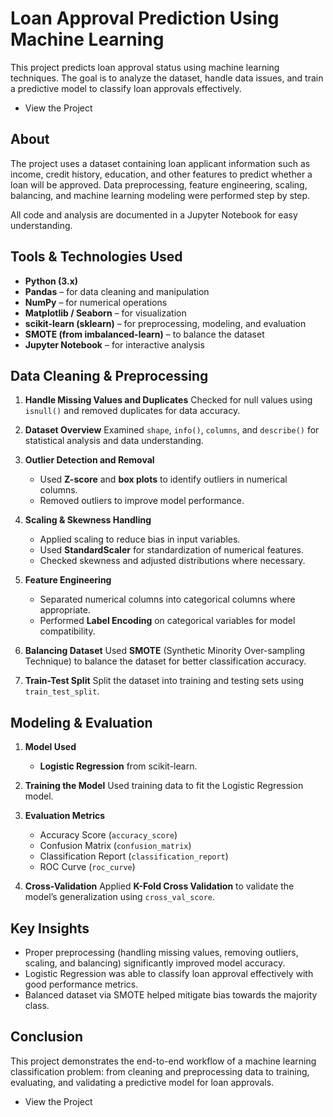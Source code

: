 # Loan Approval Prediction Using Machine Learning

This project predicts loan approval status using machine learning techniques. The goal is to analyze the dataset, handle data issues, and train a predictive model to classify loan approvals effectively.

* View the Project

## About

The project uses a dataset containing loan applicant information such as income, credit history, education, and other features to predict whether a loan will be approved. Data preprocessing, feature engineering, scaling, balancing, and machine learning modeling were performed step by step.

All code and analysis are documented in a Jupyter Notebook for easy understanding.

## Tools & Technologies Used

* **Python (3.x)**
* **Pandas** – for data cleaning and manipulation
* **NumPy** – for numerical operations
* **Matplotlib / Seaborn** – for visualization
* **scikit-learn (sklearn)** – for preprocessing, modeling, and evaluation
* **SMOTE (from imbalanced-learn)** – to balance the dataset
* **Jupyter Notebook** – for interactive analysis

## Data Cleaning & Preprocessing

1. **Handle Missing Values and Duplicates**
   Checked for null values using `isnull()` and removed duplicates for data accuracy.

2. **Dataset Overview**
   Examined `shape`, `info()`, `columns`, and `describe()` for statistical analysis and data understanding.

3. **Outlier Detection and Removal**

   * Used **Z-score** and **box plots** to identify outliers in numerical columns.
   * Removed outliers to improve model performance.

4. **Scaling & Skewness Handling**

   * Applied scaling to reduce bias in input variables.
   * Used **StandardScaler** for standardization of numerical features.
   * Checked skewness and adjusted distributions where necessary.

5. **Feature Engineering**

   * Separated numerical columns into categorical columns where appropriate.
   * Performed **Label Encoding** on categorical variables for model compatibility.

6. **Balancing Dataset**
   Used **SMOTE** (Synthetic Minority Over-sampling Technique) to balance the dataset for better classification accuracy.

7. **Train-Test Split**
   Split the dataset into training and testing sets using `train_test_split`.

## Modeling & Evaluation

1. **Model Used**

   * **Logistic Regression** from scikit-learn.

2. **Training the Model**
   Used training data to fit the Logistic Regression model.

3. **Evaluation Metrics**

   * Accuracy Score (`accuracy_score`)
   * Confusion Matrix (`confusion_matrix`)
   * Classification Report (`classification_report`)
   * ROC Curve (`roc_curve`)

4. **Cross-Validation**
   Applied **K-Fold Cross Validation** to validate the model’s generalization using `cross_val_score`.

## Key Insights

* Proper preprocessing (handling missing values, removing outliers, scaling, and balancing) significantly improved model accuracy.
* Logistic Regression was able to classify loan approval effectively with good performance metrics.
* Balanced dataset via SMOTE helped mitigate bias towards the majority class.

## Conclusion

This project demonstrates the end-to-end workflow of a machine learning classification problem: from cleaning and preprocessing data to training, evaluating, and validating a predictive model for loan approvals.

* View the Project
